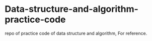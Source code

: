 # Data-structure-and-algorithm-practice-code
repo of practice code of data structure and algorithm, For reference.
